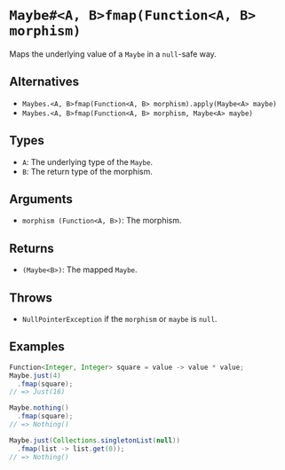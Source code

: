 # `Maybe#<A, B>fmap(Function<A, B> morphism)`

Maps the underlying value of a `Maybe` in a `null`-safe way.

## Alternatives

* `Maybes.<A, B>fmap(Function<A, B> morphism).apply(Maybe<A> maybe)`
* `Maybes.<A, B>fmap(Function<A, B> morphism, Maybe<A> maybe)`

## Types

* `A`: The underlying type of the `Maybe`.
* `B`: The return type of the morphism.

## Arguments

* `morphism (Function<A, B>)`: The morphism.

## Returns

* `(Maybe<B>)`: The mapped `Maybe`.

## Throws

* `NullPointerException` if the `morphism` or `maybe` is `null`.

## Examples

```java
Function<Integer, Integer> square = value -> value * value;
Maybe.just(4)
  .fmap(square);
// => Just(16)

Maybe.nothing()
  .fmap(square);
// => Nothing()

Maybe.just(Collections.singletonList(null))
  .fmap(list -> list.get(0));
// => Nothing()
```

